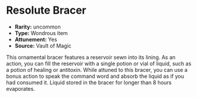 
# Resolute Bracer

* **Rarity:** uncommon
* **Type:** Wondrous item
* **Attunement:** Yes
* **Source:** Vault of Magic


This ornamental bracer features a reservoir sewn into its lining. As an action, you can fill the reservoir with a single potion or vial of liquid, such as a potion of healing or antitoxin. While attuned to this bracer, you can use a bonus action to speak the command word and absorb the liquid as if you had consumed it. Liquid stored in the bracer for longer than 8 hours evaporates.
